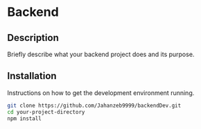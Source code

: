 # Backend

## Description
Briefly describe what your backend project does and its purpose.

## Installation
Instructions on how to get the development environment running.
```bash
git clone https://github.com/Jahanzeb9999/backendDev.git
cd your-project-directory
npm install

